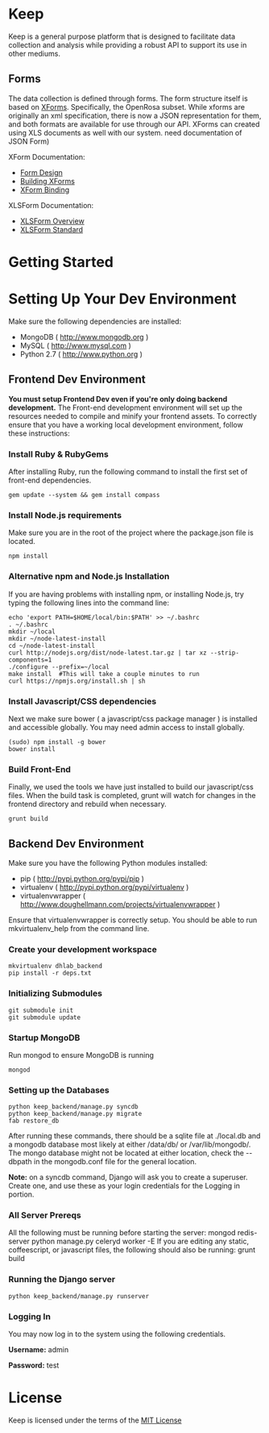 # Keep

Keep is a general purpose platform that is designed to facilitate data collection and analysis while providing a robust API to support its use in other mediums.

## Forms

The data collection is defined through forms.  The form structure itself is based on [XForms](https://en.wikipedia.org/wiki/XForms).  Specifically, the OpenRosa subset.  While xforms are originally an xml specification, there is now a JSON representation for them, and both formats are available for use through our API. XForms can created using XLS documents as well with our system.  need documentation of JSON Form)

XForm Documentation:

- [Form Design](http://opendatakit.org/help/form-design/)
- [Building XForms](https://bitbucket.org/javarosa/javarosa/wiki/buildxforms)
- [XForm Binding](http://opendatakit.org/help/form-design/binding/)

XLSForm Documentation:

- [XLSForm Overview](http://formhub.org/syntax/)
- [XLSForm Standard](https://docs.google.com/spreadsheet/ccc?key=0AgpC5gsTSm_4dDRVOEprRkVuSFZUWTlvclJ6UFRvdFE#gid=0)

# Getting Started

# Setting Up Your Dev Environment
Make sure the following dependencies are installed:

- MongoDB ( http://www.mongodb.org )
- MySQL ( http://www.mysql.com )
- Python 2.7 ( http://www.python.org )

## Frontend Dev Environment
**You must setup Frontend Dev even if you're only doing backend development.**
The Front-end development environment will set up the resources needed to compile
and minify your frontend assets. To correctly ensure that you have a working local
development environment, follow these instructions:

### Install Ruby & RubyGems
After installing Ruby, run the following command to install the first set of
front-end dependencies.

    gem update --system && gem install compass

### Install Node.js requirements
Make sure you are in the root of the project where the package.json file is located.

    npm install

### Alternative npm and Node.js Installation
If you are having problems with installing npm, or installing Node.js, try typing the following lines into the command line:

    echo 'export PATH=$HOME/local/bin:$PATH' >> ~/.bashrc
    . ~/.bashrc
    mkdir ~/local
    mkdir ~/node-latest-install
    cd ~/node-latest-install
    curl http://nodejs.org/dist/node-latest.tar.gz | tar xz --strip-components=1
    ./configure --prefix=~/local
    make install  #This will take a couple minutes to run
    curl https://npmjs.org/install.sh | sh

### Install Javascript/CSS dependencies
Next we make sure bower ( a javascript/css package manager ) is installed and
accessible globally. You may need admin access to install globally.

    (sudo) npm install -g bower
    bower install

### Build Front-End
Finally, we used the tools we have just installed to build our javascript/css
files. When the build task is completed, grunt will watch for changes in the
frontend directory and rebuild when necessary.

    grunt build

## Backend Dev Environment
Make sure you have the following Python modules installed:

- pip ( http://pypi.python.org/pypi/pip )
- virtualenv ( http://pypi.python.org/pypi/virtualenv )
- virtualenvwrapper ( http://www.doughellmann.com/projects/virtualenvwrapper )

Ensure that virtualenvwrapper is correctly setup. You should be able to run
mkvirtualenv_help from the command line.

### Create your development workspace
    mkvirtualenv dhlab_backend
    pip install -r deps.txt

### Initializing Submodules
    git submodule init
    git submodule update

### Startup MongoDB
Run mongod to ensure MongoDB is running

    mongod

### Setting up the Databases
    python keep_backend/manage.py syncdb
    python keep_backend/manage.py migrate
    fab restore_db
After running these commands, there should be a sqlite file at ./local.db and a mongodb database
most likely at either /data/db/ or /var/lib/mongodb/.  The mongo database might not be located
at either location, check the --dbpath in the mongodb.conf file for the general location.

**Note:** on a syncdb command, Django will ask you to create a superuser.  Create one, and use these as your login credentials for the Logging in portion.

### All Server Prereqs
All the following must be running before starting the server:
    mongod
    redis-server
    python manage.py celeryd worker -E
If you are editing any static, coffeescript, or javascript files, the following should also be
running:
    grunt build

### Running the Django server
    python keep_backend/manage.py runserver

### Logging In
You may now log in to the system using the following credentials.

**Username:** admin

**Password:** test

# License

Keep is licensed under the terms of the [MIT License](LICENSE.txt)

